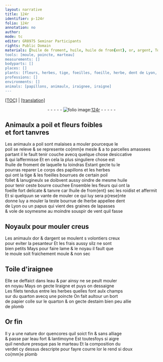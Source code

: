 ```yaml
---
layout: narrative
title: 124r
identifier: p-124r
folio: 124r
annotation: no
author:
mode: tc
editor: GR8975 Seminar Participants
rights: Public Domain
materials: [huile de froment, huile, huile de from{ent}, or, argent, Toile d'iraignee, eau, quarton, papier, estaim, plomb, Or fin, antimoyne, verdet]
tools: [moule, poincte, marteau]
measurements: []
bodyparts: []
places: []
plants: [fleurs, herbes, tige, foeilles, foeille, herbe, dent de Lyon, papus, lapasses]
professions: []
environments: []
animals: [papillons, animaulx, iraignee, iraigne]
---
```


<p><a href="{{ site.baseurl }}/diplomatic/">[TOC]</a> | <a href="{{ site.baseurl }}/_texts/p-124r_tl.md/">[translation]</a></p><div class="folio" align="center">- - - - - <a href="http://gallica.bnf.fr/ark:/12148/btv1b10500001g/f253.item.r=" target="_blank"><img src="https://cu-mkp.github.io/2017-workshop-edition/assets/photo-icon.png" alt="folio image: " style="display:inline-block; margin-bottom:-3px;"/>124r</a> - - - - - </div>  
  

## Animaulx a poil et <span class="pa">fleurs</span> foibles<br/> et fort tanvres

 
Les animaulx a poil sont malaises a mouler pourceque le<br/> poil se releve & se represente co{mm}e mesle & a <span class="del">to</span> parcelles amassees<br/> partant il le fault tenir couche avecq quelque chose desiccative<br/> & qui laffermisse Et en cela la plus singuliere chose est<br/> l<span class="m">huile de froment</span> de laquelle tu loindras Estant gecte tu le<br/> pourras reparer Le corps des <span class="al">papillons</span> et les <span class="pa">herbes</span><br/> qui ont la <span class="pa">tige</span> & les <span class="pa">foeilles</span> bourrues de certain poil<br/> follet & lanugineulx se doibvent aussy oindre de mesme <span class="m">huile</span><br/> pour tenir ceste bourre couchee Ensemble les <span class="pa">fleurs</span> qui ont la<br/> <span class="pa">foeille</span> fort delicate & tanvre car l<span class="m">huile de from{ent}</span> sec les roidist et affermit<br/> Et si quelquun se vante de mouler ce qui luy sera p{rese}nte<br/> donne luy a mouler la teste bourrue de l<span class="pa">herbe</span> appellee <span class="pa">dent<br/> de Lyon</span> ou un <span class="pa">papus</span> qui vient des graines de <span class="pa">lapasses</span><br/> & vole de soymesme au moindre souspir de vent quil fasse
 
 
  

## Noyaulx pour mouler creus

 
Les <span class="al">animaulx</span> d<span class="m">or</span> & d<span class="m">argent</span> se moulent <span class="del">s</span> volontiers creux<br/> pour eviter la pesanteur Et les frais aussy silz ne sont<br/> bien petits Mays pour faire lame & le noyau il fault que<br/> le <span class="tl">moule</span> soit fraichement moule & non sec
 
 
  

## <span class="m">Toile d'<span class="al">iraignee</span></span>

 
Elle se deffaict dans l<span class="m">eau</span> & par ainsy ne se peult mouler<br/> en noyau Mays on gecte l<span class="al">iraigne</span> et puys on dessaigne<br/> Les filets tendus entre les <span class="pa">herbes</span> quelles font aulx champs<br/> sur du <span class="m">quarton</span> avecq une <span class="tl">poincte</span> On fait aultour un bort<br/> de <span class="m">papier</span> colle sur le <span class="m">quarton</span> & on gecte d<span class="m">estaim</span> bien peu allie<br/> de <span class="m">plomb</span>
 
 
  

## <span class="m">Or fin</span>

 
Il y a une nature d<span class="m">or</span> quencores quil soict fin & sans alliage<br/> & passe par l<span class="m">eau</span> fort & l<span class="m">antimoyne</span> Est toutesfoys si aigre<br/> quil nendure presque pas le <span class="tl">marteau</span> Et la composition du<br/> <span class="m">verdet</span> cy dessus descripte pour fayre courre l<span class="m">or</span> le rend si doux<br/> co{mm}e <span class="m">plomb</span>
 
